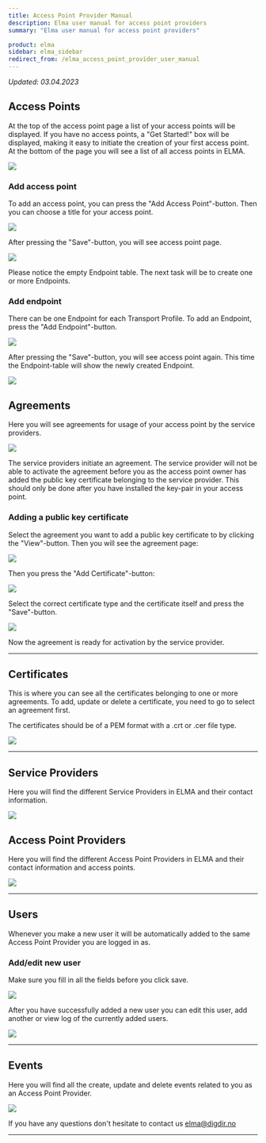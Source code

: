 ```yaml
---
title: Access Point Provider Manual
description: Elma user manual for access point providers
summary: "Elma user manual for access point providers"

product: elma
sidebar: elma_sidebar
redirect_from: /elma_access_point_provider_user_manual
---
```


*Updated: 03.04.2023*

## Access Points

At the top of the access point page a list of your access points will be displayed. If you have no access points, a 
"Get Started!" box will be displayed, making it easy to initiate the creation of your first access point.  
At the bottom of the page you will see a list of all access points in ELMA.

![]({{site.baseurl}}/images/elma/app/access_points.PNG)

### Add access point

To add an access point, you can press the "Add Access Point"-button. Then you can choose a title for your access point.

![]({{site.baseurl}}/images/elma/app/access_point_new.PNG)

After pressing the "Save"-button, you will see access point page.

![]({{site.baseurl}}/images/elma/app/access_point.PNG)

Please notice the empty Endpoint table. The next task will be to create one or more Endpoints.

### Add endpoint

There can be one Endpoint for each Transport Profile. To add an Endpoint, press the "Add Endpoint"-button.

![]({{site.baseurl}}/images/elma/app/endpoint_new.PNG)

After pressing the "Save"-button, you will see access point again. This time the Endpoint-table will show the newly 
created Endpoint.  

![]({{site.baseurl}}/images/elma/app/access_point_with_endpoint.PNG)


## Agreements

Here you will see agreements for usage of your access point by the service providers. 

![]({{site.baseurl}}/images/elma/app/agreements.PNG)

The service providers initiate an agreement. The service provider will not be able to activate the agreement before you as the access point owner has added the
public key certificate belonging to the service provider. This should only be done after you have installed the key-pair in your access point.

### Adding a public key certificate

Select the agreement you want to add a public key certificate to by clicking the "View"-button. Then you will see the agreement page:

![]({{site.baseurl}}/images/elma/app/agreement.PNG)

Then you press the "Add Certificate"-button:

![]({{site.baseurl}}/images/elma/app/agreement_add_certificate.PNG)

Select the correct certificate type and the certificate itself and press the "Save"-button.
 
![]({{site.baseurl}}/images/elma/app/agreement_certificate_added.PNG)
 
Now the agreement is ready for activation by the service provider.

---

## Certificates

This is where you can see all the certificates belonging to one or more agreements.
To add, update or delete a certificate, you need to go to select an agreement first.

The certificates should be of a PEM format with a .crt or .cer file type.

![]({{site.baseurl}}/images/elma/app/certificates.PNG)

---

## Service Providers

Here you will find the different Service Providers in ELMA and their contact information.

![]({{site.baseurl}}/images/elma/app/service_providers.PNG)

## Access Point Providers

Here you will find the different Access Point Providers in ELMA and their contact information and access points.

![]({{site.baseurl}}/images/elma/app/access_point_providers.PNG)

---

## Users 
Whenever you make a new user it will be automatically added to the same Access Point Provider you are logged in as. 

### Add/edit new user
Make sure you fill in all the fields before you click save.

![]({{site.baseurl}}/images/elma/app/user_new.PNG)

After you have successfully added a new user you can edit this user, add another or view log of the currently added users.

![]({{site.baseurl}}/images/elma/app/users.PNG)

---

## Events

Here you will find all the create, update and delete events related to you as an Access Point Provider.   

![]({{site.baseurl}}/images/elma/app/events.PNG)


If you have any questions don't hesitate to contact us <a href="elma@digdir.no">elma@digdir.no</a>


---



